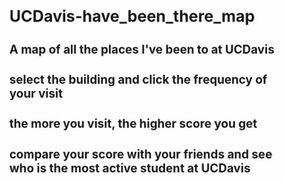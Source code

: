 # UCDavis-have_been_there_map
## A map of all the places I've been to at UCDavis
## select the building and click the frequency of your visit
## the more you visit, the higher score you get
## compare your score with your friends and see who is the most active student at UCDavis